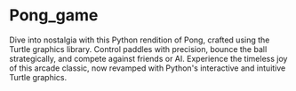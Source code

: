 # Pong_game
Dive into nostalgia with this Python rendition of Pong, crafted using the Turtle graphics library. Control paddles with precision, bounce the ball strategically, and compete against friends or AI. Experience the timeless joy of this arcade classic, now revamped with Python's interactive and intuitive Turtle graphics.
